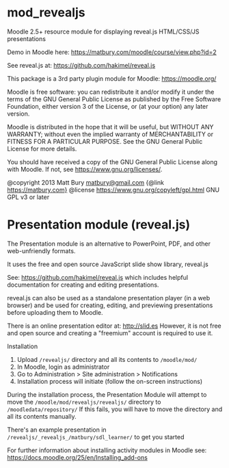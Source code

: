 mod_revealjs
============

Moodle 2.5+ resource module for displaying reveal.js HTML/CSS/JS presentations

Demo in Moodle here: https://matbury.com/moodle/course/view.php?id=2

See reveal.js at: https://github.com/hakimel/reveal.js

This package is a 3rd party plugin module for Moodle: https://moodle.org/

Moodle is free software: you can redistribute it and/or modify
it under the terms of the GNU General Public License as published by
the Free Software Foundation, either version 3 of the License, or
(at your option) any later version.

Moodle is distributed in the hope that it will be useful,
but WITHOUT ANY WARRANTY; without even the implied warranty of
MERCHANTABILITY or FITNESS FOR A PARTICULAR PURPOSE.  See the
GNU General Public License for more details.

You should have received a copy of the GNU General Public License
along with Moodle.  If not, see <https://www.gnu.org/licenses/>.

@copyright      2013 Matt Bury <matbury@gmail.com>  {@link https://matbury.com}
@license        https://www.gnu.org/copyleft/gpl.html GNU GPL v3 or later


Presentation module (reveal.js)
==============================

The Presentation module is an alternative to PowerPoint, PDF, and other
web-unfriendly formats.

It uses the free and open source JavaScript slide show library, reveal.js

See: https://github.com/hakimel/reveal.js which includes helpful documentation
for creating and editing presentations.

reveal.js can also be used as a standalone presentation player (in a web browser)
and be used for creating, editing, and previewing presentations before uploading
them to Moodle.

There is an online presentation editor at: http://slid.es However, it is not
free and open source and creating a "freemium" account is required to use it.

Installation

1. Upload `/revealjs/` directory and all its contents to `/moodle/mod/` 
2. In Moodle, login as administrator
3. Go to Administration > Site administration > Notifications
4. Installation process will initiate (follow the on-screen instructions)

During the installation process, the Presentation Module will attempt to move 
the `/moodle/mod/revealjs/revealjs/` directory to `/moodledata/repository/`
If this fails, you will have to move the directory and all its contents manually.

There's an example presentation in `/revealjs/_revealjs_/matbury/sdl_learner/` to 
get you started

For further information about installing activity modules in Moodle see:
https://docs.moodle.org/25/en/Installing_add-ons
